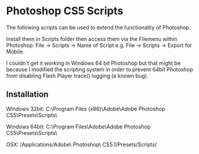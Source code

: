 Photoshop CS5 Scripts
================================

The following scripts can be used to extend the functionality of Photoshop.

Install them in Scripts folder then access them via the Filemenu within Photoshop: File -> Scripts -> Name of Script e.g. File -> Scripts -> Export for Mobile.

I couldn't get it working in Windows 64 bit Photoshop but that might be because I modified the scripting system in order to prevent 64bit Photoshop from disabling Flash Player trace() logging (a known bug).


Installation
-------------------------

Windows 32bit: C:\Program Files (x86)\Adobe\Adobe Photoshop CS5\Presets\Scripts\

Windows 64bit: C:\Program Files\Adobe\Adobe Photoshop CS5\Presets\Scripts\

OSX: /Applications/Adobe\ Photoshop\ CS5.1/Presets/Scripts/

